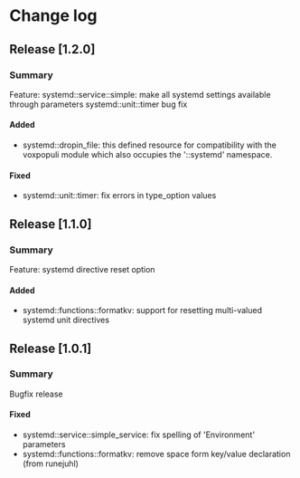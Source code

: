 # Change log

## Release [1.2.0]
### Summary
Feature: systemd::service::simple: make all systemd settings available through parameters
systemd::unit::timer bug fix

#### Added
- systemd::dropin_file: this defined resource for compatibility with the voxpopuli module which also occupies the '::systemd' namespace.

#### Fixed
- systemd::unit::timer: fix errors in type_option values


## Release [1.1.0]
### Summary
Feature: systemd directive reset option

#### Added
- systemd::functions::formatkv: support for resetting multi-valued systemd unit directives


## Release [1.0.1]
### Summary
Bugfix release

#### Fixed
- systemd::service::simple_service: fix spelling of 'Environment' parameters
- systemd::functions::formatkv: remove space form key/value declaration (from runejuhl)


